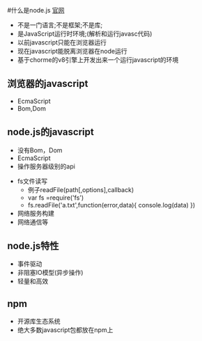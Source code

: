 #什么是node.js   [官网](http://nodejs.org/)
 * 不是一门语言;不是框架;不是库;
 * 是JavaScript运行时环境;(解析和运行javasc代码)
 * 以前javascript只能在浏览器运行
 * 现在javascript能脱离浏览器在node运行
 * 基于chorme的v8引擎上开发出来一个运行javascript的环境
 
## 浏览器的javascript
 * EcmaScript
 * Bom,Dom

## node.js的javascript
 * 没有Bom，Dom
 * EcmaScript
 * 操作服务器级别的api
  - fs文件读写
    * 例子readFile(path[,options],callback)
    * var fs =require('fs')
    * fs.readFile('a.txt',function(error,data){
    	console.log(data)
  	})
  - 网络服务构建
  - 网络通信等

## node.js特性
 * 事件驱动
 * 非阻塞IO模型(异步操作)
 * 轻量和高效

## npm
 * 开源库生态系统
 * 绝大多数javascript包都放在npm上
